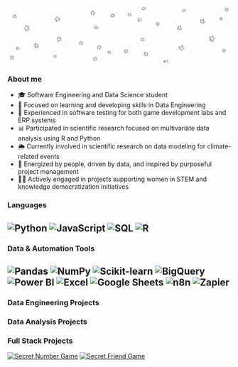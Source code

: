 <p align="center">
  <img src="welcomegifreadmeckzmila.gif" alt="Welcome GIF" />
</p>

### About me
- 🎓 Software Engineering and Data Science student
- 🎯 Focused on learning and developing skills in Data Engineering
- 🧪 Experienced in software testing for both game development labs and ERP systems
- 📊 Participated in scientific research focused on multivariate data analysis using R and Python
- 🌦️ Currently involved in scientific research on data modeling for climate-related events
- 🌟 Energized by people, driven by data, and inspired by purposeful project management
- 👩‍🔬 Actively engaged in projects supporting women in STEM and knowledge democratization initiatives

###  Languages
![Python](https://img.shields.io/badge/-Python-000?&logo=Python)
![JavaScript](https://img.shields.io/badge/-JavaScript-000?&logo=JavaScript)
![SQL](https://img.shields.io/badge/-SQL-000?&logo=MySQL)
![R](https://img.shields.io/badge/-R-000?&logo=R&logoColor=white)
---
### Data & Automation Tools
![Pandas](https://img.shields.io/badge/-Pandas-000?&logo=Pandas)
![NumPy](https://img.shields.io/badge/-NumPy-000?&logo=NumPy)
![Scikit-learn](https://img.shields.io/badge/-Scikit--learn-000?&logo=scikit-learn&logoColor=orange)
![BigQuery](https://img.shields.io/badge/-BigQuery-000?&logo=GoogleBigQuery&logoColor=white)
![Power BI](https://img.shields.io/badge/-Power%20BI-000?&logo=PowerBI&logoColor=yellow)
![Excel](https://img.shields.io/badge/-Excel-000?&logo=MicrosoftExcel&logoColor=green)
![Google Sheets](https://img.shields.io/badge/-Google%20Sheets-000?&logo=GoogleSheets&logoColor=white)
![n8n](https://img.shields.io/badge/-n8n-000?&logo=n8n&logoColor=white)
![Zapier](https://img.shields.io/badge/-Zapier-000?&logo=Zapier&logoColor=orange)
---
### Data Engineering Projects
### Data Analysis Projects
### Full Stack Projects
[![Secret Number Game](https://img.shields.io/badge/Secret%20Number%20Game%20-%208A2BE2?logo=leagueoflegends&logoColor=purple&logoSize=auto&color=black)](https://github.com/ckzmila/jogo-numero-secreto)
[![Secret Friend Game](https://img.shields.io/badge/Secret%20Friend%20Game%20-%208A2BE2?logo=gamemaker&logoColor=pink&logoSize=auto&color=black)](https://github.com/ckzmila/amigo-secreto)



